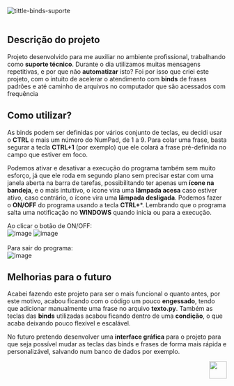 ![tittle-binds-suporte](https://user-images.githubusercontent.com/107063776/228299196-db1fa824-84ff-42e6-9dae-2dd9771edd14.png)
<br>
<br>
<h2> Descrição do projeto </h2>

  Projeto desenvolvido para me auxiliar no ambiente profissional, trabalhando como **suporte técnico**. Durante o dia utilizamos muitas mensagens repetitivas, e por que não **automatizar** isto? Foi por isso que criei este projeto, com o intuito de acelerar o atendimento com **binds** de frases padrões e até caminho de arquivos no computador que são acessados com frequência
  
<h2> Como utilizar? </h2>
  
  As binds podem ser definidas por vários conjunto de teclas, eu decidi usar o **CTRL** e mais um número do NumPad, de 1 a 9. Para colar uma frase, basta segurar a tecla **CTRL+1** (por exemplo) que ele colará a frase pré-definida no campo que estiver em foco.
  
  Podemos ativar e desativar a execução do programa também sem muito esforço, já que ele roda em segundo plano sem precisar estar com uma janela aberta na barra de tarefas, possibilitando ter apenas um **ícone na bandeja**, e o mais intuitivo, o ícone vira uma **lâmpada acesa** caso estiver ativo, caso contrário, o ícone vira uma **lâmpada desligada**. Podemos fazer o **ON/OFF** do programa usando a tecla **CTRL+***. Lembrando que o programa salta uma notificação no **WINDOWS** quando inicia ou para a execução.
 
Ao clicar o botão de ON/OFF:
<br>
![image](https://user-images.githubusercontent.com/107063776/228305073-81ac4fd1-42cd-442f-a253-c097c1344f9d.png) ![image](https://user-images.githubusercontent.com/107063776/228305136-00475245-e01d-4ed6-aa8c-ece1fa6956e1.png)
<br>
<br>
Para sair do programa:
<br>
![image](https://user-images.githubusercontent.com/107063776/228305234-85d509a1-8400-4834-9dab-75adc6d75593.png)

<h2> Melhorias para o futuro </h2> 

  Acabei fazendo este projeto para ser o mais funcional o quanto antes, por este motivo, acabou ficando com o código um pouco **engessado**, tendo que adicionar manualmente uma frase no arquivo **texto.py**. Também as teclas das **binds** utilizadas acabou ficando dentro de uma **condição**, o que acaba deixando pouco flexível e escalável.
  
  No futuro pretendo desenvolver uma **interface gráfica** para o projeto para que seja possível mudar as teclas das binds e frases de forma mais rápida e personalizável, salvando num banco de dados por exemplo.
  
<p align="right">
  <img src="https://cdn.jsdelivr.net/gh/devicons/devicon/icons/python/python-original.svg" width="40" height="40" />
</p>
  


